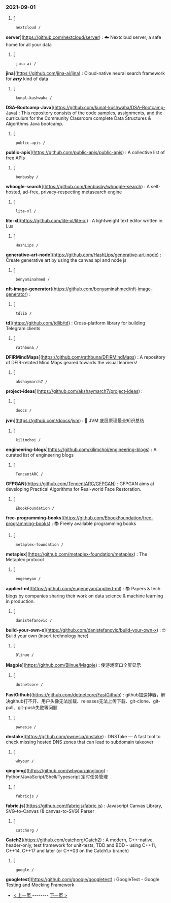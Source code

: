 ### 2021-09-01 
1. [
    

        nextcloud /
**server**](https://github.com/nextcloud/server) : ☁️ Nextcloud server, a safe home for all your data
1. [
    

        jina-ai /
**jina**](https://github.com/jina-ai/jina) : Cloud-native neural search framework for 𝙖𝙣𝙮 kind of data
1. [
    

        kunal-kushwaha /
**DSA-Bootcamp-Java**](https://github.com/kunal-kushwaha/DSA-Bootcamp-Java) : This repository consists of the code samples, assignments, and the curriculum for the Community Classroom complete Data Structures & Algorithms Java bootcamp.
1. [
    

        public-apis /
**public-apis**](https://github.com/public-apis/public-apis) : A collective list of free APIs
1. [
    

        benbusby /
**whoogle-search**](https://github.com/benbusby/whoogle-search) : A self-hosted, ad-free, privacy-respecting metasearch engine
1. [
    

        lite-xl /
**lite-xl**](https://github.com/lite-xl/lite-xl) : A lightweight text editor written in Lua
1. [
    

        HashLips /
**generative-art-node**](https://github.com/HashLips/generative-art-node) : Create generative art by using the canvas api and node js
1. [
    

        benyaminahmed /
**nft-image-generator**](https://github.com/benyaminahmed/nft-image-generator) : 
1. [
    

        tdlib /
**td**](https://github.com/tdlib/td) : Cross-platform library for building Telegram clients
1. [
    

        rathbuna /
**DFIRMindMaps**](https://github.com/rathbuna/DFIRMindMaps) : A repository of DFIR-related Mind Maps geared towards the visual learners!
1. [
    

        akshaymarch7 /
**project-ideas**](https://github.com/akshaymarch7/project-ideas) : 
1. [
    

        doocs /
**jvm**](https://github.com/doocs/jvm) : 🤗 JVM 底层原理最全知识总结
1. [
    

        kilimchoi /
**engineering-blogs**](https://github.com/kilimchoi/engineering-blogs) : A curated list of engineering blogs
1. [
    

        TencentARC /
**GFPGAN**](https://github.com/TencentARC/GFPGAN) : GFPGAN aims at developing Practical Algorithms for Real-world Face Restoration.
1. [
    

        EbookFoundation /
**free-programming-books**](https://github.com/EbookFoundation/free-programming-books) : 📚 Freely available programming books
1. [
    

        metaplex-foundation /
**metaplex**](https://github.com/metaplex-foundation/metaplex) : The Metaplex protocol
1. [
    

        eugeneyan /
**applied-ml**](https://github.com/eugeneyan/applied-ml) : 📚 Papers & tech blogs by companies sharing their work on data science & machine learning in production.
1. [
    

        danistefanovic /
**build-your-own-x**](https://github.com/danistefanovic/build-your-own-x) : 🤓 Build your own (insert technology here)
1. [
    

        Blinue /
**Magpie**](https://github.com/Blinue/Magpie) : 使游戏窗口全屏显示
1. [
    

        dotnetcore /
**FastGithub**](https://github.com/dotnetcore/FastGithub) : github加速神器，解决github打不开、用户头像无法加载、releases无法上传下载、git-clone、git-pull、git-push失败等问题
1. [
    

        pwnesia /
**dnstake**](https://github.com/pwnesia/dnstake) : DNSTake — A fast tool to check missing hosted DNS zones that can lead to subdomain takeover
1. [
    

        whyour /
**qinglong**](https://github.com/whyour/qinglong) : Python/JavaScript/Shell/Typescript 定时任务管理
1. [
    

        fabricjs /
**fabric.js**](https://github.com/fabricjs/fabric.js) : Javascript Canvas Library, SVG-to-Canvas (& canvas-to-SVG) Parser
1. [
    

        catchorg /
**Catch2**](https://github.com/catchorg/Catch2) : A modern, C++-native, header-only, test framework for unit-tests, TDD and BDD - using C++11, C++14, C++17 and later (or C++03 on the Catch1.x branch)
1. [
    

        google /
**googletest**](https://github.com/google/googletest) : GoogleTest - Google Testing and Mocking Framework 

- [ < 上一页 ](https://github.com/able8/github-trending-daily-record/blob/master/2021-08-31.md) -------- [ 下一页 > ](https://github.com/able8/github-trending-daily-record/blob/master/2021-09-02.md)